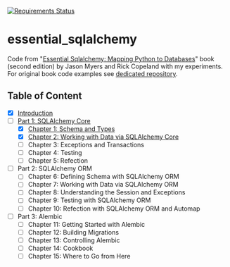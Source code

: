 [![Requirements Status](https://requires.io/github/lancelote/essential_sqlalchemy/requirements.svg?branch=master)](https://requires.io/github/lancelote/essential_sqlalchemy/requirements/?branch=master)

# essential_sqlalchemy

Code from "[Essential Sqlalchemy: Mapping Python to Databases][1]" book (second edition) by Jason Myers and Rick Copeland with my experiments. For original book code examples see [dedicated repository][2].

  [1]: https://www.goodreads.com/book/show/27560172-essential-sqlalchemy
  [2]: https://github.com/oreillymedia/essential-sqlalchemy-2e

## Table of Content

 - [x] [Introduction](src/intro/)
 - [ ] [Part 1: SQLAlchemy Core](src/part1/)
     - [x] [Chapter 1: Schema and Types](src/part1/chapter1)
     - [x] [Chapter 2: Working with Data via SQLAlchemy Core](src/part1/chapter2)
     - [ ] Chapter 3: Exceptions and Transactions
     - [ ] Chapter 4: Testing
     - [ ] Chapter 5: Refection
 - [ ] Part 2: SQLAlchemy ORM
     - [ ] Chapter 6: Defining Schema with SQLAlchemy ORM
     - [ ] Chapter 7: Working with Data via SQLAlchemy ORM
     - [ ] Chapter 8: Understanding the Session and Exceptions
     - [ ] Chapter 9: Testing with SQLAlchemy ORM
     - [ ] Chapter 10: Refection with SQLAlchemy ORM and Automap
 - [ ] Part 3: Alembic
     - [ ] Chapter 11: Getting Started with Alembic
     - [ ] Chapter 12: Building Migrations
     - [ ] Chapter 13: Controlling Alembic
     - [ ] Chapter 14: Cookbook
     - [ ] Chapter 15: Where to Go from Here
